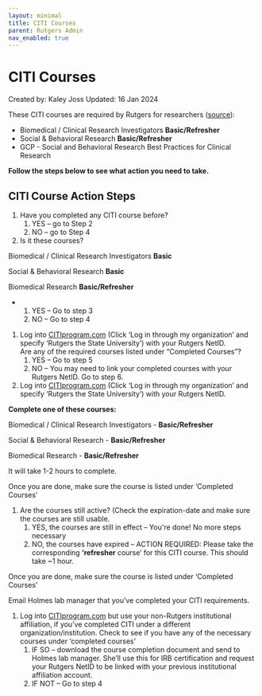 ```yaml
---
layout: minimal
title: CITI Courses
parent: Rutgers Admin
nav_enabled: true
---
```


# CITI Courses
Created by: Kaley Joss
Updated: 16 Jan 2024

These CITI courses are required by Rutgers for researchers ([source](https://research.rutgers.edu/researcher-support/research-compliance/research-integrity/collaborative-institutional-training)):

- Biomedical / Clinical Research Investigators **Basic/Refresher**
- Social & Behavioral Research **Basic/Refresher**
- GCP - Social and Behavioral Research Best Practices for Clinical Research

**Follow the steps below to see what action you need to take.**

## CITI Course Action Steps

1. Have you completed any CITI course before?
    1. YES – go to Step 2
    2. NO – go to Step 4
2. Is it these courses?

Biomedical / Clinical Research Investigators **Basic**

Social & Behavioral Research **Basic**

Biomedical Research **Basic/Refresher**

- 1. YES – Go to step 3
  2. NO – Go to step 4

1. Log into [CITIprogram.com](https://www.citiprogram.org/index.cfm?pageID=14) (Click ‘Log in through my organization’ and specify ‘Rutgers the State University’) with your Rutgers NetID.  
    Are any of the required courses listed under “Completed Courses”?
    1. YES – Go to step 5
    2. NO – You may need to link your completed courses with your Rutgers NetID. Go to step 6.
2. Log into [CITIprogram.com](https://www.citiprogram.org/index.cfm?pageID=14) (Click ‘Log in through my organization’ and specify ‘Rutgers the State University’) with your Rutgers NetID.

**Complete one of these courses:**

Biomedical / Clinical Research Investigators - **Basic/Refresher**

Social & Behavioral Research - **Basic/Refresher**

Biomedical Research - **Basic/Refresher**

It will take 1-2 hours to complete.

Once you are done, make sure the course is listed under ‘Completed Courses’

1. Are the courses still active? (Check the expiration-date and make sure the courses are still usable.
    1. YES, the courses are still in effect – You're done! No more steps necessary
    2. NO, the courses have expired – ACTION REQUIRED: Please take the corresponding **‘refresher** course’ for this CITI course. This should take ~1 hour.

Once you are done, make sure the course is listed under ‘Completed Courses’

Email Holmes lab manager that you’ve completed your CITI requirements.

1. Log into [CITIprogram.com](https://www.citiprogram.org/index.cfm?pageID=14) but use your non-Rutgers institutional affiliation, if you’ve completed CITI under a different organization/institution. Check to see if you have any of the necessary courses under ‘completed courses’
    1. IF SO – download the course completion document and send to Holmes lab manager. She’ll use this for IRB certification and request your Rutgers NetID to be linked with your previous institutional affiliation account.
    2. IF NOT – Go to step 4

